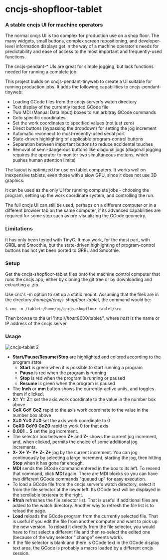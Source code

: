 # cncjs-shopfloor-tablet

### A stable cncjs UI for machine operators

The normal cncjs UI is too complex for production use on a shop floor.  The many widgets, small buttons, complex screen repositioning, and developer-level information displays get in the way of a machine operator's needs for predictability and ease of access to the most important and frequently-used functions.

The cncjs-pendant-* UIs are great for simple jogging, but lack functions needed for running a complete job.

This project builds on cncjs-pendant-tinyweb to create a UI suitable for running production jobs.  It adds the following capabilities to cncjs-pendant-tinyweb:

* Loading GCode files from the cncjs server's watch directory
* Text display of the currently loaded GCode file
* Two MDI (Manual Data Input) boxes to run arbitray GCode commands
* Goto specific coordinates
* Set the work coordinates to specified values (not just zero)
* Direct buttons (bypassing the dropdown) for setting the jog increment
* Automatic reconnect to most-recently-used serial port
* State-driven highlighting of applicable program-control buttons
* Separation between important buttons to reduce accidental touches
* Removal of semi-dangerous buttons like diagonal jogs (diagonal jogging requires the operator to monitor two simultaneous motions, which pushes human attention limits)

The layout is optimized for use on tablet computers.  It works well on inexpensive tablets, even those with a slow GPU, since it does not use 3D graphics.

It can be used as the only UI for running complete jobs - choosing the program, setting up the work coordinate system, and controlling the run.

The full cncjs UI can still be used, perhaps on a different computer or in a different browser tab on the same computer, if its advanced capabilities are required for some step such as pre-visualizing the GCode geometry.

### Limitations

It has only been tested with TinyG.  It may work, for the most part, with GRBL and Smoothie, but the state-driven highlighting of program-control buttons has not yet been ported to GRBL and Smoothie.

### Setup

Get the cncjs-shopfloor-tablet files onto the machine control computer that runs the cncjs app, either by cloning the git tree or by downloading and extracting a .zip.

Use cnc's -m option to set up a static mount.  Assuming that the files are in the directory */home/pi/cncjs-shopfloor-tablet*, the command would be:

```
$ cnc -m /tablet:/home/pi/cncjs-shopfloor-tablet/src
```

Then browse to the url 'http://*host*:8000/tablet/', where *host* is the name or IP address of the cncjs server.

### Usage

![cncjs-tablet 2](https://user-images.githubusercontent.com/4861133/31739207-eb6da2c4-b3e8-11e7-9850-2fb737aadf70.png)

* **Start/Pause/Resume/Stop** are highlighted and colored according to the program state
    * **Start** is green when it is possible to start running a program
    * **Pause** is red when the program is running
    * **Stop** is red when the program is running or paused
    * **Resume** is green when the program is paused
* The **Inch** or **mm** button shows the currently-active units, and toggles them if clicked.
* **X=** **Y=** **Z=** set the axis work coordinate to the value in the number box above
* **GoX** **GoY** **GoZ** rapid to the axis work coordinate to the value in the number box above
* **X=0** **Y=0** **Z=0** set the axis work coordinate to 0
* **GoX0** **GoY0** **GoZ0** rapid to work 0 for that axis
* **0.001** .. **5** set the jog increment.
* The selector box between **Z+** and **Z-** shows the current jog increment, and, when clicked, permits the choice of some additional jog increments.
* **X-** **X+** **Y-** **Y+** **Z-** **Z+** jog by the current increment.  You can jog continuously by selecting a large increment, starting the jog, then hitting **Stop** when it has gone far enough.
* **MDI** sends the GCode command entered in the box to its left.  To resend that command, click **MDI** again.  There are MDI blocks so you can have two different GCode commands "queued up" for easy execution.
* To load a GCode file from the cncjs server's watch directory, select it from the file selector at the lower left.  Its GCode text will be displayed in the scrollable textarea to the right.
* **Rfrsh** refreshes the file selector list.  That is useful if additional files are added to the watch directory.  Another way to refresh the file list is to reload the page.
* **Load** reloads the GCode program from the currently selected file.  That is useful if you edit the file from another computer and want to pick up the new version.  To reload it directly from the file selector, you would have to first select a different file and then re-select the edited one (because of the way selector ".change" events work).
* If the file selector is blank and there is GCode text in the GCode display text area, the GCode is probably a macro loaded by a different cncjs session.
